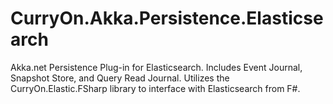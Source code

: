 ﻿# CurryOn.Akka.Persistence.Elasticsearch
Akka.net Persistence Plug-in for Elasticsearch.  Includes Event Journal, Snapshot Store, and Query Read Journal.  Utilizes the CurryOn.Elastic.FSharp library to interface with Elasticsearch from F#.